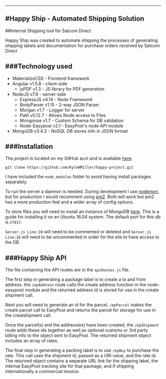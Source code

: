 ------
#Happy Ship - Automated Shipping Solution
------

##Internal Shipping tool for Satcom Direct

Happy Ship was created to automate shipping the processes of generating shipping labels and documentation for purchase orders received by Satcom Direct

###Technology used
---

* MaterializeCSS - Frontend framework
* Angular v1.5.8 - client-side
	* jsPDF v1.3 - JS library for PDF generation
* NodeJS v7.9 - server-side
	* ExpressJS v4.14 - Node Framework 
	* BodyParser v1.15 - 2-way JSON Parser
	* Morgan v1.7 - Logger for server
	* Path v0.12.7 - Allows Node access to Files  
	* Mongoose v1.7 - Custom Schema for DB validation
	* Node-Easypost v2.1 - EasyPost's node API module
* MongoDB v3.4.3 - NoSQL DB stores info in JSON format


###Installation 
----

The project is located on my GitHub acct and is available [here](https://github.com/KyleWMiller/happy-project.git). 

`git clone https://github.com/KyleWMiller/happy-project.git`  

I have included the `node_modules` folder to avoid having install packages separately. 

To run the server a daemon is needed. During development I use [nodemon](https://nodemon.io/), but for production I would recomment using [pm2](http://pm2.keymetrics.io/). Both will work but pm2 has a more production feel and a wider array of config options.

To store files you will need to install an instance of MongoDB [here](https://www.howtoforge.com/tutorial/install-mongodb-on-ubuntu-16.04/).
This is a guide for installing it on an Ubuntu 16.04 system. The default port for this db is `27017`. 

`Server.js Line:28` will need to be commented or deleted and `Server.js Line:26` will need to be uncommented in order for the site to have access to the DB.

###Happy Ship API
---
The file containing the API routes are in the `apiRoutes.js` file. 

The first step in generating a package label is to create a to and from address. the `/epAddress` route calls the create address function in the node-easypost module and the returned address id is stored for use in the create shipment call.

Next you will need to generate an id for the parcel. `/epParcel` makes the create parcel call to EasyPost and returns the parcel for storage for use in the creatshipment call.

Once the parcel(s) and the address(es) have been created, the `/epShipment` route  adds these ids together as well as optional customs or 3rd party billing info to the object sent to EasyPost. The returned shipment object includes an array of rates. 

The final step in generating a packing label is to use `/epBuy` to purchase the rate. This call uses the shipment id, passed as a URI value, and the rate id. The returned object contains a separate URL link for the shipping label, the internal EasyPost tracking site for that package, and if shipping internationally a commercial invoice.